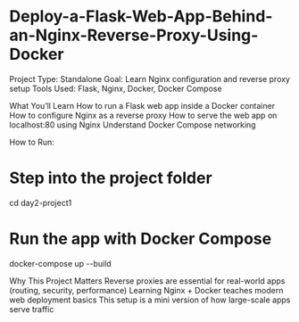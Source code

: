 # Deploy-a-Flask-Web-App-Behind-an-Nginx-Reverse-Proxy-Using-Docker
Project Type: Standalone
Goal: Learn Nginx configuration and reverse proxy setup
Tools Used: Flask, Nginx, Docker, Docker Compose

What You’ll Learn
How to run a Flask web app inside a Docker container
How to configure Nginx as a reverse proxy
How to serve the web app on localhost:80 using Nginx
Understand Docker Compose networking

How to Run:
# Step into the project folder
cd day2-project1

# Run the app with Docker Compose
docker-compose up --build


Why This Project Matters
Reverse proxies are essential for real-world apps (routing, security, performance)
Learning Nginx + Docker teaches modern web deployment basics
This setup is a mini version of how large-scale apps serve traffic

